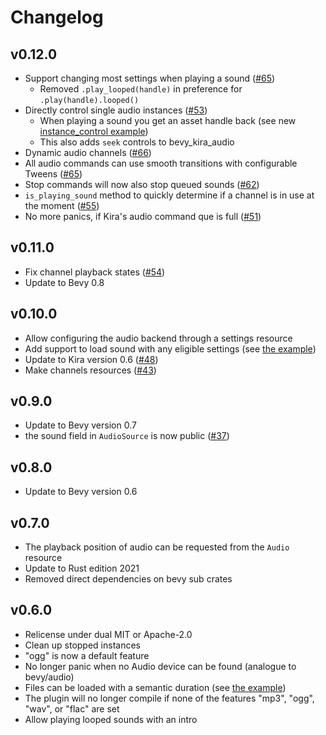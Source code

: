# Changelog

## v0.12.0
- Support changing most settings when playing a sound ([#65](https://github.com/NiklasEi/bevy_kira_audio/issues/65))
  - Removed `.play_looped(handle)` in preference for `.play(handle).looped()`
- Directly control single audio instances ([#53](https://github.com/NiklasEi/bevy_kira_audio/issues/53))
  - When playing a sound you get an asset handle back (see new [instance_control example](/examples/instance_control.rs))
  - This also adds `seek` controls to bevy_kira_audio
- Dynamic audio channels ([#66](https://github.com/NiklasEi/bevy_kira_audio/issues/66))
- All audio commands can use smooth transitions with configurable Tweens ([#65](https://github.com/NiklasEi/bevy_kira_audio/issues/65))
- Stop commands will now also stop queued sounds ([#62](https://github.com/NiklasEi/bevy_kira_audio/issues/62))
- `is_playing_sound` method to quickly determine if a channel is in use at the moment ([#55](https://github.com/NiklasEi/bevy_kira_audio/issues/55))
- No more panics, if Kira's audio command que is full ([#51](https://github.com/NiklasEi/bevy_kira_audio/issues/51))

## v0.11.0
- Fix channel playback states ([#54](https://github.com/NiklasEi/bevy_kira_audio/issues/54))
- Update to Bevy 0.8

## v0.10.0
- Allow configuring the audio backend through a settings resource
- Add support to load sound with any eligible settings (see [the example](examples/settings_loader.rs))
- Update to Kira version 0.6 ([#48](https://github.com/NiklasEi/bevy_kira_audio/issues/48))
- Make channels resources ([#43](https://github.com/NiklasEi/bevy_kira_audio/issues/43))

## v0.9.0
- Update to Bevy version 0.7
- the sound field in `AudioSource` is now public ([#37](https://github.com/NiklasEi/bevy_kira_audio/pull/37))

## v0.8.0
- Update to Bevy version 0.6

## v0.7.0
- The playback position of audio can be requested from the `Audio` resource
- Update to Rust edition 2021
- Removed direct dependencies on bevy sub crates

## v0.6.0
- Relicense under dual MIT or Apache-2.0
- Clean up stopped instances
- "ogg" is now a default feature 
- No longer panic when no Audio device can be found (analogue to bevy/audio)
- Files can be loaded with a semantic duration (see [the example](examples/settings_loader.rs))
- The plugin will no longer compile if none of the features "mp3", "ogg", "wav", or "flac" are set
- Allow playing looped sounds with an intro
